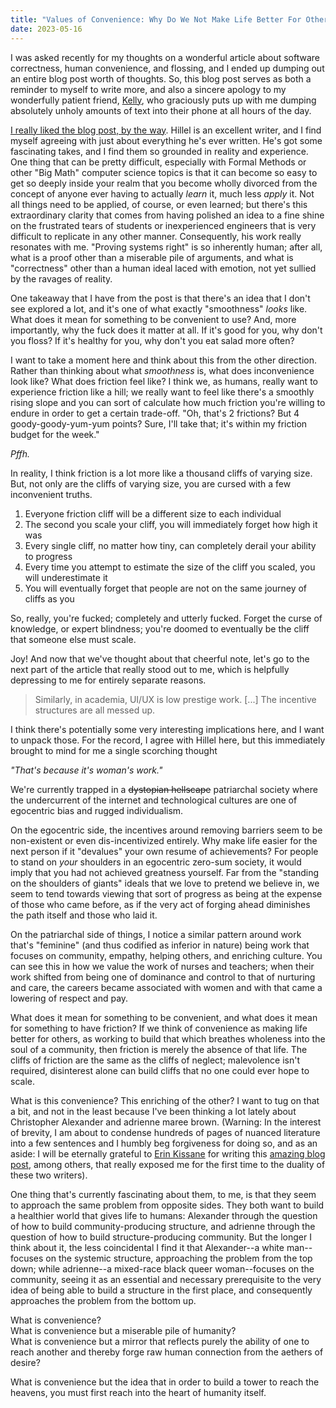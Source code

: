 ```yaml
---
title: "Values of Convenience: Why Do We Not Make Life Better For Others?"
date: 2023-05-16
---
```


I was asked recently for my thoughts on a wonderful article about software correctness, human convenience, and flossing, and I ended up dumping out an entire blog post worth of thoughts.
So, this blog post serves as both a reminder to myself to write more, and also a sincere apology to my wonderfully patient friend, [Kelly](https://kellyshortridge.com), who graciously puts up with me dumping absolutely unholy amounts of text into their phone at all hours of the day.

[I really liked the blog post, by the way](https://www.hillelwayne.com/post/flossing/).
Hillel is an excellent writer, and I find myself agreeing with just about everything he's ever written.
He's got some fascinating takes, and I find them so grounded in reality and experience.
One thing that can be pretty difficult, especially with Formal Methods or other "Big Math" computer science topics is that it can become so easy to get so deeply inside your realm that you become wholly divorced from the concept of anyone ever having to actually _learn_ it, much less _apply_ it.
Not all things need to be applied, of course, or even learned; but there's this extraordinary clarity that comes from having polished an idea to a fine shine on the frustrated tears of students or inexperienced engineers that is very difficult to replicate in any other manner.
Consequently, his work really resonates with me.
"Proving systems right" is so inherently human; after all, what is a proof other than a miserable pile of arguments, and what is "correctness" other than a human ideal laced with emotion, not yet sullied by the ravages of reality.

One takeaway that I have from the post is that there's an idea that I don't see explored a lot, and it's one of what exactly "smoothness" _looks_ like.
What does it mean for something to be convenient to use? And, more importantly, why the fuck does it matter at all.
If it's good for you, why don't you floss?
If it's healthy for you, why don't you eat salad more often?

I want to take a moment here and think about this from the other direction.
Rather than thinking about what _smoothness_ is, what does inconvenience look like?
What does friction feel like?
I think we, as humans, really want to experience friction like a hill; we really want to feel like there's a smoothly rising slope and you can sort of calculate how much friction you're willing to endure in order to get a certain trade-off.
"Oh, that's 2 frictions? But 4 goody-goody-yum-yum points? Sure, I'll take that; it's within my friction budget for the week."

_Pffh._

In reality, I think friction is a lot more like a thousand cliffs of varying size.
But, not only are the cliffs of varying size, you are cursed with a few inconvenient truths.

1. Everyone friction cliff will be a different size to each individual
2. The second you scale your cliff, you will immediately forget how high it was
3. Every single cliff, no matter how tiny, can completely derail your ability to progress
4. Every time you attempt to estimate the size of the cliff you scaled, you will underestimate it
5. You will eventually forget that people are not on the same journey of cliffs as you

So, really, you're fucked; completely and utterly fucked.
Forget the curse of knowledge, or expert blindness; you're doomed to eventually be the cliff that someone else must scale.

Joy! And now that we've thought about that cheerful note, let's go to the next part of the article that really stood out to me, which is helpfully depressing to me for entirely separate reasons.

> Similarly, in academia, UI/UX is low prestige work. [...] The incentive structures are all messed up.

I think there's potentially some very interesting implications here, and I want to unpack those.
For the record, I agree with Hillel here, but this immediately brought to mind for me a single scorching thought

_"That's because it's woman's work."_

We're currently trapped in a ~~dystopian hellscape~~ patriarchal society where the undercurrent of the internet and technological cultures are one of egocentric bias and rugged individualism.

On the egocentric side, the incentives around removing barriers seem to be non-existent or even dis-incentivized entirely.
Why make life easier for the next person if it "devalues" your own resume of achievements?
For people to stand on _your_ shoulders in an egocentric zero-sum society, it would imply that you had not achieved greatness yourself.
Far from the "standing on the shoulders of giants" ideals that we love to pretend we believe in, we seem to tend towards viewing that sort of progress as being at the expense of those who came before, as if the very act of forging ahead diminishes the path itself and those who laid it.

On the patriarchal side of things, I notice a similar pattern around work that's "feminine" (and thus codified as inferior in nature) being work that focuses on community, empathy, helping others, and enriching culture.
You can see this in how we value the work of nurses and teachers; when their work shifted from being one of dominance and control to that of nurturing and care, the careers became associated with women and with that came a lowering of respect and pay.

What does it mean for something to be convenient, and what does it mean for something to have friction?
If we think of convenience as making life better for others, as working to build that which breathes wholeness into the soul of a community, then friction is merely the absence of that life.
The cliffs of friction are the same as the cliffs of neglect; malevolence isn't required, disinterest alone can build cliffs that no one could ever hope to scale.

What is this convenience?
This enriching of the other?
I want to tug on that a bit, and not in the least because I've been thinking a lot lately about Christopher Alexander and adrienne maree brown.
(Warning: In the interest of brevity, I am about to condense hundreds of pages of nuanced literature into a few sentences and I humbly beg forgiveness for doing so, and as an aside: I will be eternally grateful to [Erin Kissane](https://erinkissane.com) for writing this [amazing blog post](https://erinkissane.com/patterns-prophets-and-priests), among others, that really exposed me for the first time to the duality of these two writers).

One thing that's currently fascinating about them, to me, is that they seem to approach the same problem from opposite sides.
They both want to build a healthier world that gives life to humans: Alexander through the question of how to build community-producing structure, and adrienne through the question of how to build structure-producing community.
But the longer I think about it, the less coincidental I find it that Alexander--a white man--focuses on the systemic structure, approaching the problem from the top down;
while adrienne--a mixed-race black queer woman--focuses on the community, seeing it as an essential and necessary prerequisite to the very idea of being able to build a structure in the first place, and consequently approaches the problem from the bottom up.

What is convenience?  
What is convenience but a miserable pile of humanity?  
What is convenience but a mirror that reflects purely the ability of one to reach another and thereby forge raw human connection from the aethers of desire?

What is convenience but the idea that in order to build a tower to reach the heavens, you must first reach into the heart of humanity itself.
